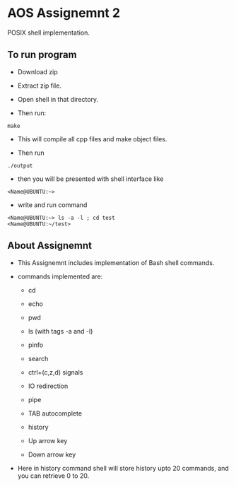 # AOS Assignemnt 2

POSIX shell implementation.

## To run program

- Download zip

- Extract zip file.
- Open shell in that directory.
- Then run:

```shell
make

```

- This will compile all cpp files and make object files.

- Then run

```shell
./output
```

- then you will be presented with shell interface like

```shell
<Name@UBUNTU:~>
```

- write and run command

```shell
<Name@UBUNTU:~> ls -a -l ; cd test
<Name@UBUNTU:~/test>
```

## About Assignemnt

- This Assignemnt includes implementation of Bash shell commands.

- commands implemented are:

     - cd

     - echo

     - pwd

     - ls (with tags -a and -l)

     - pinfo

     - search

     - ctrl+(c,z,d) signals

     - IO redirection

     - pipe

     - TAB autocomplete

     - history

     - Up arrow key

     - Down arrow key


- Here in history command shell will store history upto 20 commands, and you can retrieve 0 to 20.
